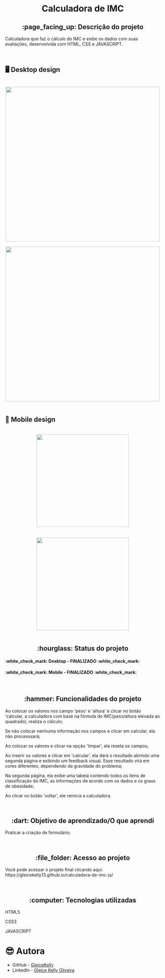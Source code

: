 <h1 align="center">Calculadora de IMC</h1>
<h2 align="center">:page_facing_up: Descrição do projeto</h2>
<p>Calculadora que faz o cálculo do IMC e exibe os dados com suas avaliações, desenvolvida com HTML, CSS e JAVASCRIPT.</p>
<br>

## :desktop_computer: Desktop design
<br>
<div align="center">
<img src="https://user-images.githubusercontent.com/80974593/206930344-2dd39394-5584-4bcc-af0d-b2860f6c128b.png"  width="500">
</div>
<br>

<div align="center">
<img src="https://user-images.githubusercontent.com/80974593/207414313-ed9e6d42-fbd7-4f39-9afb-9fa5f5f08acb.png"  width="500">
</div>
<br>

## :iphone: Mobile design
<br>
<div align="center">
<img src="https://user-images.githubusercontent.com/80974593/207153085-4fb6637e-0954-4f2d-9126-49bfac0eb1ef.png"  width="300">
</div>
<br>

<br>
<div align="center">
<img src="https://user-images.githubusercontent.com/80974593/207414734-a10d609f-57fa-4d48-9121-48f94b915af8.png"  width="300">
</div>
<br>

<h2 align="center">:hourglass: Status do projeto </h2>
<h4>:white_check_mark: Desktop - FINALIZADO :white_check_mark: </h4> 
<h4>:white_check_mark: Mobile - FINALIZADO :white_check_mark: </h4>
<br>

<h2 align="center">:hammer: Funcionalidades do projeto </h2>
<p>Ao colocar os valores nos campo 'peso' e 'altura' e clicar no botão 'calcular, a calculadora com base na fórmula do IMC(peso/altura elevada ao quadrado), realiza o cálculo;</P>
<p>Se não colocar nenhuma informação nos campos e clicar em calcular, ela não processsará;</p>
<p>Ao colocar os valores e clicar na opção 'limpar', ela reseta os campos;</p>
<p>Ao inserir os valores e clicar em 'calcular', ela dará o resultado abrindo uma segunda página e exibindo um feedback visual. Esse resultado virá em cores diferentes, dependendo da gravidade do problema;</p>
<p>Na segunda página, ela exibe uma tabela contendo todos os itens de classificação do IMC, as informações de acordo com os dados e os graus de obesidade;</p>
<p>Ao clicar no botão 'voltar', ele reinicia a calculadora.</p>
<br>

<h2 align="center"> :dart: Objetivo de aprendizado/O que aprendi </h2>
<p>Praticar a criação de formulário;</p>
<br>

<h2 align="center"> :file_folder: Acesso ao projeto </h2>
<p> Você pode acessar o projeto final clicando aqui: https://gleicekelly13.github.io/calculadora-de-imc-js/ </p>

<br>
<h2 align="center"> :computer: Tecnologias utilizadas </h2>
<p>HTML5</p>
<p>CSS3</p>
<p>JAVASCRIPT</p>

# :sunglasses: Autora

- GitHub - [GleiceKelly](https://github.com/gleicekelly13)
- LinkedIn - [Gleice Kelly Oliveira](https://www.linkedin.com/in/gleicekelly13/)
